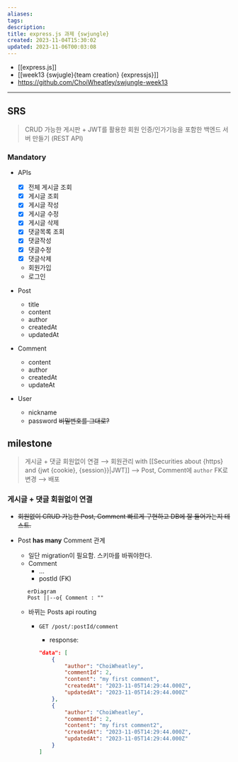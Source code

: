 ```yaml
---
aliases: 
tags: 
description:
title: express.js 과제 {swjungle}
created: 2023-11-04T15:30:02
updated: 2023-11-06T00:03:08
---
```

- [[express.js]]
- [[week13 {swjugle}{team creation} {expressjs}]]
- <https://github.com/ChoiWheatley/swjungle-week13>
___

## SRS

> CRUD 가능한 게시판 + JWT를 활용한 회원 인증/인가기능을 포함한 백엔드 서버 만들기 (REST API)

### Mandatory

- APIs
	- [x] 전체 게시글 조회
	- [x] 게시글 조회
	- [x] 게시글 작성
	- [x] 게시글 수정
	- [x] 게시글 삭제
	- [x]  댓글목록 조회
	- [x]  댓글작성
	- [x]  댓글수정
	- [x]  댓글삭제
	- 회원가입
	- 로그인

- Post
	- title
	- content
	- author
	- createdAt
	- updatedAt
- Comment
	- content
	- author
	- createdAt
	- updateAt
- User
	- nickname
	- password ~~비밀번호를 그대로?~~

## milestone

> 게시글 + 댓글 회원없이 연결 ⟶ 회원관리 with [[Securities about {https} and {jwt {cookie}, {session}}|JWT]] ⟶ Post, Comment에 `author` FK로 변경 ⟶ 배포

### 게시글 + 댓글 회원없이 연결

- ~~회원없이 CRUD 가능한 Post, Comment 빠르게 구현하고 DB에 잘 들어가는지 테스트.~~

- Post **has many** Comment 관계
	- 일단 migration이 필요함. 스키마를 바꿔야한다.
	- Comment
		- ...
		- postId (FK)

	 ```mermaid
		erDiagram
		Post ||--o{ Comment : ""
	```

	- 바뀌는 Posts api routing
		- `GET /post/:postId/comment`  
			- response: 

			```json
			"data": [
				{
					"author": "ChoiWheatley",
					"commentId": 2,
					"content": "my first comment",
					"createdAt": "2023-11-05T14:29:44.000Z",
					"updatedAt": "2023-11-05T14:29:44.000Z"
				},
				{
					"author": "ChoiWheatley",
					"commentId": 2,
					"content": "my first comment2",
					"createdAt": "2023-11-05T14:29:44.000Z",
					"updatedAt": "2023-11-05T14:29:44.000Z"
				}
			]
			```
